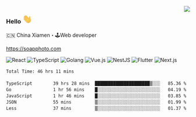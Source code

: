 <img align="right" src="https://github-readme-stats.vercel.app/api?username=yiiu&show_icons=false&bg_color=30,e96443,904e95&title_color=fff&text_color=fff" />

### Hello <img src="https://raw.githubusercontent.com/ABSphreak/ABSphreak/master/gifs/Hi.gif" width="26px" />
 
🇨🇳 China Xiamen・🕹Web developer

https://soapphoto.com

<p align="left"><img src="https://cdn.svgporn.com/logos/react.svg" alt="React" width="32" height="32"/> <img src="https://cdn.svgporn.com/logos/typescript-icon.svg" alt="TypeScript" width="32" height="32"/> <img src="https://cdn.svgporn.com/logos/gopher.svg" alt="Golang" width="32" height="32"/> <img src="https://cdn.svgporn.com/logos/vue.svg" alt="Vue.js" width="32" height="32"/> <img src="https://cdn.svgporn.com/logos/nestjs.svg" alt="NestJS" width="32" height="32"/> <img src="https://cdn.svgporn.com/logos/flutter.svg" alt="Flutter" width="32" height="32"/> <img src="https://cdn.svgporn.com/logos/nextjs-icon.svg" alt="Next.js" width="32" height="32"/></p>


<!--START_SECTION:waka-->

```txt
Total Time: 46 hrs 11 mins

TypeScript        39 hrs 28 mins  █████████████████████▒░░░   85.36 %
Go                1 hr 56 mins    █░░░░░░░░░░░░░░░░░░░░░░░░   04.19 %
JavaScript        1 hr 46 mins    █░░░░░░░░░░░░░░░░░░░░░░░░   03.85 %
JSON              55 mins         ▒░░░░░░░░░░░░░░░░░░░░░░░░   01.99 %
Less              37 mins         ▒░░░░░░░░░░░░░░░░░░░░░░░░   01.37 %
```

<!--END_SECTION:waka-->
